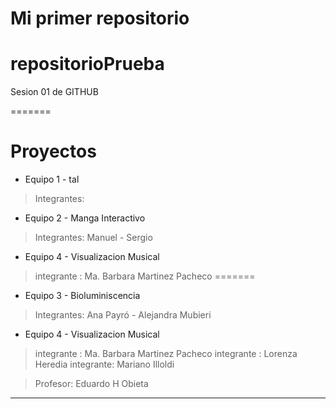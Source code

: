 # Mi primer repositorio
# repositorioPrueba
Sesion 01 de GITHUB

=======
# Proyectos
- Equipo 1 - tal
> Integrantes: 

- Equipo 2 - Manga Interactivo
> Integrantes: Manuel - Sergio

- Equipo 4 - Visualizacion Musical
>integrante : Ma. Barbara Martinez Pacheco
=======

- Equipo 3 - Bioluminiscencia
> Integrantes: Ana Payró - Alejandra Mubieri

- Equipo 4 - Visualizacion Musical
>integrante : Ma. Barbara Martinez Pacheco
>integrante : Lorenza Heredia
>integrante: Mariano Illoldi

> Profesor: Eduardo H Obieta
---------------------------------------

